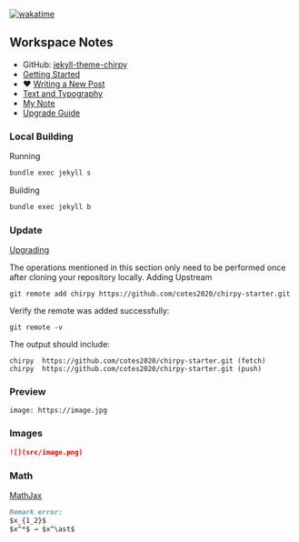 [![wakatime](https://wakatime.com/badge/user/09b9ec51-4790-4f52-a7f3-ae35dcbfc6dc/project/2cc51c41-66b5-4804-b2a4-73b94653d498.svg)](https://wakatime.com/badge/user/09b9ec51-4790-4f52-a7f3-ae35dcbfc6dc/project/2cc51c41-66b5-4804-b2a4-73b94653d498)

## Workspace Notes

- GitHub: [jekyll-theme-chirpy](https://github.com/cotes2020/jekyll-theme-chirpy)
- [Getting Started](https://chirpy.cotes.page/posts/getting-started/)
- ❤️ [Writing a New Post](https://chirpy.cotes.page/posts/write-a-new-post/)
- [Text and Typography](https://chirpy.cotes.page/posts/text-and-typography/#fnref:footnote)
- [My Note](https://youkoutaku.github.io/posts/Writing/)
- [Upgrade Guide](https://github.com/cotes2020/jekyll-theme-chirpy/wiki/Upgrade-Guide)

### Local Building
Running
```cmd
bundle exec jekyll s
```

Building
```cmd
bundle exec jekyll b
```

### Update
[Upgrading](https://github.com/cotes2020/jekyll-theme-chirpy/wiki/Upgrade-Guide#upgrading-from-starter)

The operations mentioned in this section only need to be performed once after cloning your repository locally.
Adding Upstream

```
git remote add chirpy https://github.com/cotes2020/chirpy-starter.git
```

Verify the remote was added successfully:

```
git remote -v
```

The output should include:

```
chirpy  https://github.com/cotes2020/chirpy-starter.git (fetch)
chirpy  https://github.com/cotes2020/chirpy-starter.git (push)
```

### Preview

```
image: https://image.jpg
```

### Images

```markdown
![](src/image.png)
```

### Math

[MathJax](https://www.mathjax.org/)

```markdown
Remark error:
$x_{1_2}$
$x^*$ → $x^\ast$
```

